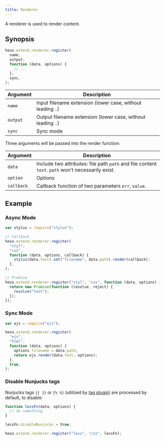 ```yaml
---
title: Renderer
---
```


A renderer is used to render content.

## Synopsis

```js
hexo.extend.renderer.register(
  name,
  output,
  function (data, options) {
    // ...
  },
  sync,
);
```

| Argument | Description                                                 |
| -------- | ----------------------------------------------------------- |
| `name`   | Input filename extension (lower case, without leading `.`)  |
| `output` | Output filename extension (lower case, without leading `.`) |
| `sync`   | Sync mode                                                   |

Three arguments will be passed into the render function:

| Argument   | Description                                                                                       |
| ---------- | ------------------------------------------------------------------------------------------------- |
| `data`     | Include two attributes: file path `path` and file content `text`. `path` won't necessarily exist. |
| `option`   | Options                                                                                           |
| `callback` | Callback function of two parameters `err`, `value`.                                               |

## Example

### Async Mode

```js
var stylus = require("stylus");

// Callback
hexo.extend.renderer.register(
  "styl",
  "css",
  function (data, options, callback) {
    stylus(data.text).set("filename", data.path).render(callback);
  },
);

// Promise
hexo.extend.renderer.register("styl", "css", function (data, options) {
  return new Promise(function (resolve, reject) {
    resolve("test");
  });
});
```

### Sync Mode

```js
var ejs = require("ejs");

hexo.extend.renderer.register(
  "ejs",
  "html",
  function (data, options) {
    options.filename = data.path;
    return ejs.render(data.text, options);
  },
  true,
);
```

### Disable Nunjucks tags

Nunjucks tags `{{ }}` or `{% %}` (utilized by [tag plugin](/docs/tag-plugins)) are processed by default, to disable:

```js
function lessFn(data, options) {
  // do something
}

lessFn.disableNunjucks = true;

hexo.extend.renderer.register("less", "css", lessFn);
```
